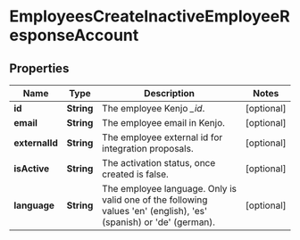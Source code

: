 

# EmployeesCreateInactiveEmployeeResponseAccount


## Properties

| Name | Type | Description | Notes |
|------------ | ------------- | ------------- | -------------|
|**id** | **String** | The employee Kenjo *_id*. |  [optional] |
|**email** | **String** | The employee email in Kenjo. |  [optional] |
|**externalId** | **String** | The employee external id for integration proposals. |  [optional] |
|**isActive** | **String** | The activation status, once created is false. |  [optional] |
|**language** | **String** | The employee language. Only is valid one of the following values &#39;en&#39; (english), &#39;es&#39; (spanish) or &#39;de&#39; (german). |  [optional] |



